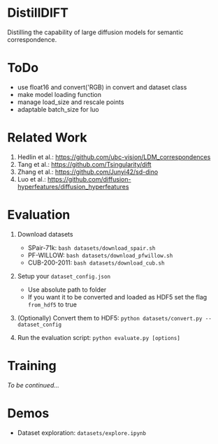 # DistillDIFT
Distilling the capability of large diffusion models for semantic correspondence.

# ToDo
- use float16 and convert('RGB) in convert and dataset class
- make model loading function
- manage load_size and rescale points
- adaptable batch_size for luo

# Related Work
1. Hedlin et al.: https://github.com/ubc-vision/LDM_correspondences
2. Tang et al.: https://github.com/Tsingularity/dift
3. Zhang et al.: https://github.com/Junyi42/sd-dino
4. Luo et al.: https://github.com/diffusion-hyperfeatures/diffusion_hyperfeatures

# Evaluation

1. Download datasets
    - SPair-71k: `bash datasets/download_spair.sh`
    - PF-WILLOW: `bash datasets/download_pfwillow.sh`
    - CUB-200-2011: `bash datasets/download_cub.sh`

2. Setup your `dataset_config.json`
    - Use absolute path to folder
    - If you want it to be converted and loaded as HDF5 set the flag `from_hdf5` to true

2. (Optionally) Convert them to HDF5: `python datasets/convert.py --dataset_config`

3. Run the evaluation script: `python evaluate.py [options]`

# Training

_To be continued..._

# Demos

- Dataset exploration: `datasets/explore.ipynb`
